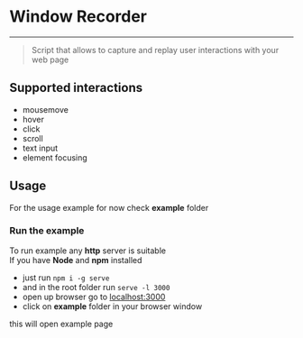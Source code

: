 # Window Recorder
***
> Script that allows to capture and replay user interactions with your web page

## Supported interactions

+ mousemove
+ hover
+ click
+ scroll
+ text input
+ element focusing

## Usage
For the usage example for now check **example** folder
### Run the example
To run example any **http** server is suitable  
If you have **Node** and **npm** installed
+ just run `npm i -g serve`
+ and in the root folder run `serve -l 3000`
+ open up browser go to [localhost:3000](http://localhost:3000)
+ click on **example** folder in your browser window

this will open example page


